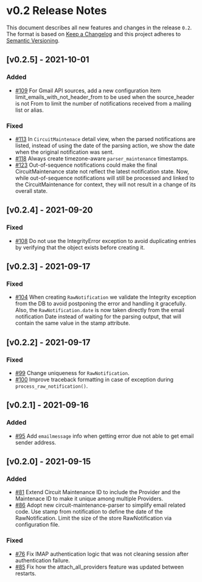 # v0.2 Release Notes

This document describes all new features and changes in the release `0.2`. The format is based on [Keep a Changelog](https://keepachangelog.com/en/1.0.0/) and this project adheres to [Semantic Versioning](https://semver.org/spec/v2.0.0.html).

## [v0.2.5] - 2021-10-01

### Added

- [#109](https://github.com/nautobot/nautobot-plugin-circuit-maintenance/issues/109) For Gmail API sources, add a new configuration item limit_emails_with_not_header_from to be used when the source_header is not From to limit the number of notifications received from a mailing list or alias.

### Fixed

- [#113](https://github.com/nautobot/nautobot-plugin-circuit-maintenance/issues/113) In `CircuitMaintenace` detail view, when the parsed notifications are listed, instead of using the date of the parsing action, we show the date when the original notification was sent.
- [#118](https://github.com/nautobot/nautobot-plugin-circuit-maintenance/issues/118) Always create timezone-aware `parser_maintenance` timestamps.
- [#123](https://github.com/nautobot/nautobot-plugin-circuit-maintenance/issues/123) Out-of-sequence notifications could make the final CircuitMaintenance state not reflect the latest notification state. Now, while out-of-sequence notifications will still be processed and linked to the CircuitMaintenance for context, they will not result in a change of its overall state.

## [v0.2.4] - 2021-09-20

### Fixed

- [#108](https://github.com/nautobot/nautobot-plugin-circuit-maintenance/issues/108) Do not use the IntegrityError exception to avoid duplicating entries by verifying that the object exists before creating it.

## [v0.2.3] - 2021-09-17

### Fixed

- [#104](https://github.com/nautobot/nautobot-plugin-circuit-maintenance/issues/104) When creating `RawNotification` we validate the Integrity exception from the DB to avoid postponing the error and handling it gracefully. Also, the `RawNotification.date` is now taken directly from the email notification Date instead of waiting for the parsing output, that will contain the same value in the stamp attribute.

## [v0.2.2] - 2021-09-17

### Fixed

- [#99](https://github.com/nautobot/nautobot-plugin-circuit-maintenance/issues/99) Change uniqueness for `RawNotification`.
- [#100](https://github.com/nautobot/nautobot-plugin-circuit-maintenance/issues/100) Improve traceback formatting in case of exception during `process_raw_notification()`.

## [v0.2.1] - 2021-09-16

### Added

- [#95](https://github.com/nautobot/nautobot-plugin-circuit-maintenance/issues/95) Add `emailmessage` info when getting error due not able to get email sender address.

## [v0.2.0] - 2021-09-15

### Added

- [#81](https://github.com/nautobot/nautobot-plugin-circuit-maintenance/issues/81) Extend Circuit Maintenance ID to include the Provider and the Maintenace ID to make it unique among multiple Providers.
- [#86](https://github.com/nautobot/nautobot-plugin-circuit-maintenance/issues/86) Adopt new circuit-maintenance-parser to simplify email related code. Use stamp from notification to define the date of the RawNotification. Limit the size of the store RawNotification via configuration file.

### Fixed

- [#76](https://github.com/nautobot/nautobot-plugin-circuit-maintenance/issues/76) Fix IMAP authentication logic that was not cleaning session after authentication failure.
- [#85](https://github.com/nautobot/nautobot-plugin-circuit-maintenance/issues/85) Fix how the attach_all_providers feature was updated between restarts.

